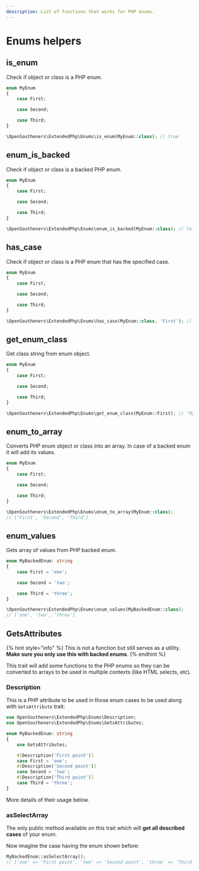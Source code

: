 ```yaml
---
description: List of functions that works for PHP enums.
---
```


# Enums helpers

## is\_enum

Check if object or class is a PHP enum.

```php
enum MyEnum
{
    case First;

    case Second;

    case Third;
}

\OpenSoutheners\ExtendedPhp\Enums\is_enum(MyEnum::class); // true
```

## enum\_is\_backed

Check if object or class is a backed PHP enum.

```php
enum MyEnum
{
    case First;

    case Second;

    case Third;
}

\OpenSoutheners\ExtendedPhp\Enums\enum_is_backed(MyEnum::class); // false
```

## has\_case

Check if object or class is a PHP enum that has the specified case.

```php
enum MyEnum
{
    case First;

    case Second;

    case Third;
}

\OpenSoutheners\ExtendedPhp\Enums\has_case(MyEnum::class, 'First'); // true
```

## get\_enum\_class

Get class string from enum object.

```php
enum MyEnum
{
    case First;

    case Second;

    case Third;
}

\OpenSoutheners\ExtendedPhp\Enums\get_enum_class(MyEnum::First); // 'MyEnum'
```

## enum\_to\_array

Converts PHP enum object or class into an array. In case of a backed enum it will add its values.

```php
enum MyEnum
{
    case First;

    case Second;

    case Third;
}

\OpenSoutheners\ExtendedPhp\Enums\enum_to_array(MyEnum::class);
// ['First', 'Second', 'Third']
```

## enum\_values

Gets array of values from PHP backed enum.

```php
enum MyBackedEnum: string
{
    case First = 'one';

    case Second = 'two';

    case Third = 'three';
}

\OpenSoutheners\ExtendedPhp\Enums\enum_values(MyBackedEnum::class);
// ['one', 'two', 'three']
```

## GetsAttributes

{% hint style="info" %}
This is not a function but still serves as a utility. **Make sure you only use this with backed enums**.
{% endhint %}

This trait will add some functions to the PHP enums so they can be converted to arrays to be used in multiple contexts (like HTML selects, etc).

### Description

This is a PHP attribute to be used in those enum cases to be used along with `GetsAttribute` trait:

```php
use OpenSoutheners\ExtendedPhp\Enums\Description;
use OpenSoutheners\ExtendedPhp\Enums\GetsAttributes;

enum MyBackedEnum: string
{
    use GetsAttributes;

    #[Description('First point')]
    case First = 'one';
    #[Description('Second point')]
    case Second = 'two';
    #[Description('Third point')]
    case Third = 'three';
}
```

More details of their usage below.

### asSelectArray

The only public method available on this trait which will **get all described cases** of your enum.

Now imagine the case having the enum shown before:

```php
MyBackedEnum::asSelectArray();
// ['one' => 'First point', 'two' => 'Second point', 'three' => 'Third point']
```
